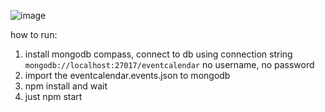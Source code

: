 ![image](https://github.com/bonbonsiregar/react-event-calendar/assets/24790743/c99a29fb-5f13-45ad-ba6f-dd818374119d)

how to run:

1. install mongodb compass, connect to db using connection string `mongodb://localhost:27017/eventcalendar` no username, no password
2. import the eventcalendar.events.json to mongodb
3. npm install and wait
4. just npm start 
